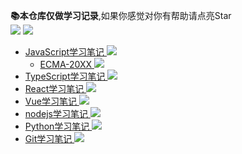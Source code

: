 **📚本仓库仅做学习记录**,如果你感觉对你有帮助请点亮Star  
<a href='#'><img src='https://img.shields.io/badge/%E4%B8%80%E4%B8%AA%E5%89%8D%E7%AB%AF%E7%9A%84%E6%88%90%E9%95%BF%E5%8E%86%E7%A8%8B-%E6%89%93%E6%80%AA%E4%B8%AD...-brightgreen'></a>  <a href='#'>
<img src='https://img.shields.io/badge/-%E8%BD%AC%E8%BD%BD%E8%AF%B7%E6%B3%A8%E6%98%8E%E5%87%BA%E5%A4%84-red'>  
</a>
<!-- [我的网站](http://www.yushengsenior.top) -->
* [JavaScript学习笔记  <img  src='https://img.shields.io/badge/Finish-0%25-inactive'>](./JavaScript/JavaScript学习笔记.md)
  * [ECMA-20XX  <img  src='https://img.shields.io/badge/Finish-15%25-blue'>](./JavaScript/ECMA20XX.md)
* [TypeScript学习笔记  <img  src='https://img.shields.io/badge/Finish-30%25-green'> ](./TypeScript/TypeScript学习笔记.md) 
* [React学习笔记  <img  src='https://img.shields.io/badge/Finish-0%25-inactive'>](./React/React学习笔记.md)
* [Vue学习笔记  <img  src='https://img.shields.io/badge/Finish-0%25-inactive'>](./Vue/Vue学习笔记.md)
* [nodejs学习笔记  <img  src='https://img.shields.io/badge/Finish-0%25-inactive'>](./nodejs/nodejs学习笔记.md)
* [Python学习笔记  <img  src='https://img.shields.io/badge/Finish-0%25-inactive'>](./Python/Python学习笔记.md)
* [Git学习笔记  <img  src='https://img.shields.io/badge/Finish-0%25-inactive'>](./Git/Git学习笔记.md)
